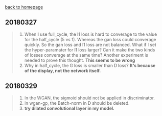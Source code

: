 
[back to homepage](https://viridyu.github.io/)

## 20180327

> 1. When I use full_cycle, the l1 loss is hard to converage to the value for the half_cycle (5 vs 1). Whereas the gan loss could converage quickly. So the gan loss and l1 loss are not balanced. What if I set the hyper-paramater for l1 loss larger? Can it make the two kinds of losses converage at the same time? Another experiment is needed to prove this thought. **This seems to be wrong**
> 2. Why in half_cycle, the G loss is smaller than D loss? **It's because of the display, not the network itself.**

## 20180329

> 1. In the WGAN, the sigmoid should not be applied in discriminator.
> 2. In wgan-gp, the Batch-norm in D should be deleted.
> 3. **try dilated convolutional layer in my model.**
